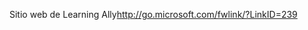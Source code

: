 <Token xmlns:xlink="http://www.w3.org/1999/xlink"><externalLink xmlns="http://ddue.schemas.microsoft.com/authoring/2003/5"><linkText>Sitio web de Learning Ally</linkText><linkUri>http://go.microsoft.com/fwlink/?LinkID=239</linkUri></externalLink></Token>

<!--HONumber=Jun16_HO4-->


